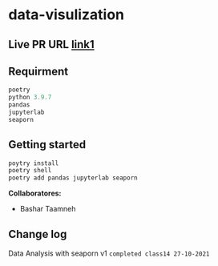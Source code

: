# data-visulization


## **Live PR URL** [link1](https://github.com/BasharTaamneh/data-visulization/pull/1)


## Requirment

```javascript
poetry
python 3.9.7
pandas
jupyterlab    
seaporn
```

## Getting started

```bash
poytry install
poetry shell
poetry add pandas jupyterlab seaporn
```


**Collaboratores:**

* Bashar Taamneh

## Change log
Data Analysis with seaporn v1  `completed class14 27-10-2021`